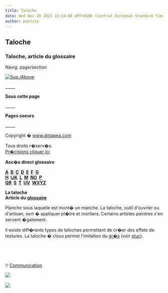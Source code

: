 ```yaml
---
title: Taloche
date: Wed Dec 20 2023 16:34:04 GMT+0100 (Central European Standard Time)
author: postite
---
```


## Taloche
### Taloche, article du glossaire
 Navig. page/section

[![Sup./Above](_derived/up_cmp_themenoir010_up.gif)](t.html)

\_\_\_\_\_

**Sous cette page**

\_\_\_\_\_

**Pages soeurs**

\_\_\_\_\_

Copyright � www.dotapea.com

Tous droits r�serv�s.  
[Pr�cisions cliquer ici](droitscopie.html)

**Acc�s direct glossaire**

**[A](a.html)  [B](b.html)  [C](c.html)  [D](d.html)  [E](e.html)  [F](f.html)  [G](g.html)  
[H](h.html)  [IJK](ijk.html)  [L](l.html)  [M](m.html)  [NO](no.html)  [P](p.html)  
[QR](qr.html)  [S](s.html)  [T](t.html)  [UV](uv.html)  [WXYZ](wxyz.html)**

**La taloche  
Article du [glossaire](glossaire.html)**

Planche sous laquelle est mont� un manche. La taloche, outil d'ouvrier ou d'artisan, sert � appliquer pl�tre et mortiers. Certains artistes peintres s'en servent �galement.

Il existe diff�rents types de taloches permettant de cr�er des effets de textures. La taloche � clous permet l'imitation du [gr�s](gres2.html) (voir [stuc](stuc.html)).



 

 ![](images/transparent122x1.gif)

![](images/flechebas.gif) [Communication](http://www.artrealite.com/annonceurs.htm) 

[![](https://cbonvin.fr/sites/regie.artrealite.com/visuels/campagne1.png)](index-2.html#20131014)

![](https://cbonvin.fr/sites/regie.artrealite.com/visuels/campagne2.png)